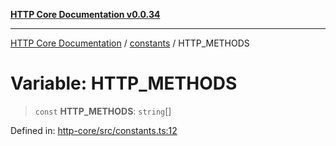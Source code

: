 [**HTTP Core Documentation v0.0.34**](../../README.md)

***

[HTTP Core Documentation](../../modules.md) / [constants](../README.md) / HTTP\_METHODS

# Variable: HTTP\_METHODS

> `const` **HTTP\_METHODS**: `string`[]

Defined in: [http-core/src/constants.ts:12](https://github.com/stonemjs/http-core/blob/fb38b6d1cb0bd2bb4e252ff611571ec3c006aa1e/src/constants.ts#L12)
